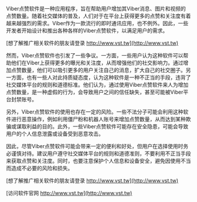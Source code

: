 Viber点赞软件是一种应用程序，旨在帮助用户增加其Viber消息、图片和视频的点赞数量。随着社交媒体的普及，人们对于在平台上获得更多的点赞和关注度有着越来越强烈的需求。Viber作为一款流行的即时通讯应用，也不例外。因此，一些开发者开始设计和推出各种各样的Viber点赞软件，以满足用户的需求。

[想了解推广相关软件的朋友请登录 http://www.vst.tw](http://www.vst.tw)

然而，Viber点赞软件也引发了一些争议。一方面，一些用户认为这种软件可以帮助他们在Viber上获得更多的曝光和关注度，从而增强他们的社交影响力。通过增加点赞数量，他们可以吸引更多的用户关注自己的消息，扩大自己的社交圈子。另一方面，也有一些人对此持质疑态度，认为这种软件是一种不正当的手段，违背了社交媒体平台的规则和道德标准。他们认为，通过使用Viber点赞软件来人为增加点赞数量，是一种虚假的行为，会导致用户之间的信任缺失，甚至可能被Viber平台封禁账号。

另外，Viber点赞软件的使用也存在一定的风险。一些不法分子可能会利用这种软件进行恶意操作，例如利用僵尸粉和机器人账号来增加点赞数量，从而达到某种欺骗或谋取利益的目的。此外，一些Viber点赞软件可能存在安全隐患，可能会导致用户的个人信息泄露或设备受到恶意攻击。

因此，尽管Viber点赞软件可能会带来一定的便利和好处，但用户在选择使用时务必谨慎对待。建议用户遵守社交媒体平台的规则和道德准则，不要利用不正当手段来获取点赞和关注度。同时，也要注意保护个人信息和设备安全，避免因使用不当而造成不必要的风险和损失。

[想了解推广相关软件的朋友请登录 http://www.vst.tw](http://www.vst.tw)


[访问软件官网 http://www.vst.tw](http://www.vst.tw)
